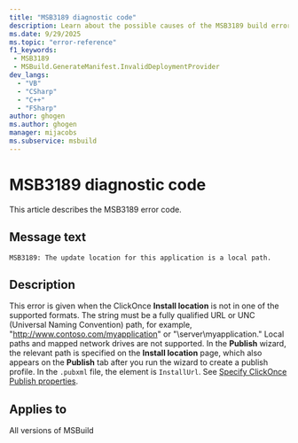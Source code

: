 ```yaml
---
title: "MSB3189 diagnostic code"
description: Learn about the possible causes of the MSB3189 build error, and get troubleshooting tips.
ms.date: 9/29/2025
ms.topic: "error-reference"
f1_keywords:
 - MSB3189
 - MSBuild.GenerateManifest.InvalidDeploymentProvider
dev_langs:
  - "VB"
  - "CSharp"
  - "C++"
  - "FSharp"
author: ghogen
ms.author: ghogen
manager: mijacobs
ms.subservice: msbuild
---
```


# MSB3189 diagnostic code

<!-- :::ErrorDefinitionDescription::: -->
<!-- :::editable-content name="introDescription"::: -->
This article describes the MSB3189 error code.
<!-- :::editable-content-end::: -->

## Message text

<!-- :::editable-content name="messageText"::: -->
`MSB3189: The update location for this application is a local path.`
<!-- :::editable-content-end::: -->
<!-- MSB3189: The update location for this application is a local path. -->

<!-- :::editable-content name="postOutputDescription"::: -->
## Description

This error is given when the ClickOnce **Install location** is not in one of the supported formats. The string must be a fully qualified URL or UNC (Universal Naming Convention) path, for example, "http://www.contoso.com/myapplication" or "\\server\myapplication." Local paths and mapped network drives are not supported. In the **Publish** wizard, the relevant path is specified on the **Install location** page, which also appears on the **Publish** tab after you run the wizard to create a publish profile. In the `.pubxml` file, the element is `InstallUrl`. See [Specify ClickOnce Publish properties](../../deployment/how-to-specify-where-visual-studio-copies-the-files.md).
<!--
{StrBegin="MSB3189: "}
-->
<!-- :::editable-content-end::: -->
<!-- :::ErrorDefinitionDescription-end::: -->

## Applies to

All versions of MSBuild

